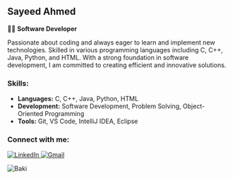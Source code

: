 ## Sayeed Ahmed

👨‍💻 **Software Developer**

Passionate about coding and always eager to learn and implement new technologies. Skilled in various programming languages including C, C++, Java, Python, and HTML. With a strong foundation in software development, I am committed to creating efficient and innovative solutions.

### Skills:
- **Languages:** C, C++, Java, Python, HTML
- **Development:** Software Development, Problem Solving, Object-Oriented Programming
- **Tools:** Git, VS Code, IntelliJ IDEA, Eclipse

### Connect with me:
[ ![LinkedIn](https://img.shields.io/badge/LinkedIn-0077B5?style=for-the-badge&logo=linkedin&logoColor=white) ](https://www.linkedin.com/in/sayeed-ahmed-b85366232/)
[ ![Gmail](https://img.shields.io/badge/Gmail-D14836?style=for-the-badge&logo=gmail&logoColor=white) ](mailto:asayeed216@gmail.com)

![Baki](https://www.picmix.com.stamp/BAKI-2273345)

